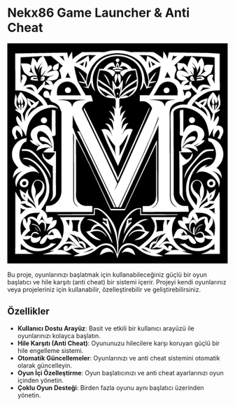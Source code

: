 # Nekx86 Game Launcher & Anti Cheat

![Project Logo](images/Logo.png)

Bu proje, oyunlarınızı başlatmak için kullanabileceğiniz güçlü bir oyun başlatıcı ve hile karşıtı (anti cheat) bir sistemi içerir. Projeyi kendi oyunlarınız veya projeleriniz için kullanabilir, özelleştirebilir ve geliştirebilirsiniz.

## Özellikler

- **Kullanıcı Dostu Arayüz**: Basit ve etkili bir kullanıcı arayüzü ile oyunlarınızı kolayca başlatın.
- **Hile Karşıtı (Anti Cheat)**: Oyununuzu hilecilere karşı koruyan güçlü bir hile engelleme sistemi.
- **Otomatik Güncellemeler**: Oyunlarınızı ve anti cheat sistemini otomatik olarak güncelleyin.
- **Oyun İçi Özelleştirme**: Oyun başlatıcınızı ve anti cheat ayarlarınızı oyun içinden yönetin.
- **Çoklu Oyun Desteği**: Birden fazla oyunu aynı başlatıcı üzerinden yönetin. 
